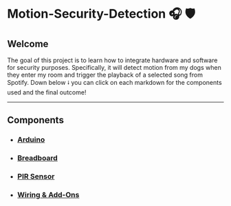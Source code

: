 # Motion-Security-Detection 🎧 🛡️

## Welcome
<p>
  The goal of this project is to learn how to integrate hardware and software for security purposes. Specifically, it will detect motion from my dogs when they enter my room and trigger the playback of a selected song from Spotify. Down below ⭭ you can        click on each markdown for the components used and the final outcome! 
</p>

<hr>

## Components
- <h3> <a href="/markdownv1/arduino.md"> Arduino </h3>
- <h3> <a href="/markdownv1/breadboard.md"> Breadboard </h3>
- <h3> <a href="/markdownv1/PIR.md"> PIR Sensor </h3>
- <h3> <a href="/markdownv1/Small-Parts.md"> Wiring & Add-Ons </h3>
